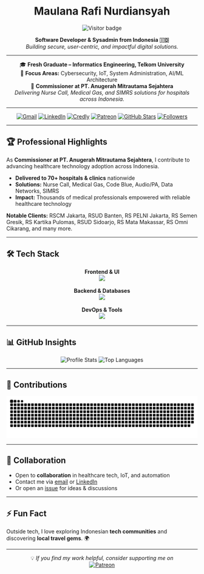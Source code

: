 <!--
  README.md — Professional & Structured GitHub Profile
  Author: Maulana Rafi Nurdiansyah
-->

<div align="center">

# Maulana Rafi Nurdiansyah

<img src="https://visitor-badge.laobi.icu/badge?page_id=termaulmaul.termaulmaul" alt="Visitor badge" loading="lazy" />

**Software Developer & Sysadmin from Indonesia 🇮🇩**  
*Building secure, user-centric, and impactful digital solutions.*

---

🎓 **Fresh Graduate – Informatics Engineering, Telkom University**  
🌱 **Focus Areas:** Cybersecurity, IoT, System Administration, AI/ML Architecture  
🏥 **Commissioner at PT. Anugerah Mitrautama Sejahtera**  
*Delivering Nurse Call, Medical Gas, and SIMRS solutions for hospitals across Indonesia.*

---

[![Gmail](https://img.shields.io/badge/Gmail-333333?style=for-the-badge&logo=gmail&logoColor=red)](mailto:maulana.rafi1717@gmail.com)
[![LinkedIn](https://img.shields.io/badge/LinkedIn-0077B5?style=for-the-badge&logo=linkedin&logoColor=white)](https://www.linkedin.com/in/maulana-rafi-0a0349179/)
[![Credly](https://img.shields.io/badge/Credly-FF5722?style=for-the-badge&logo=credly&logoColor=white)](https://credly.com/users/maulana-rafi/badges)
[![Patreon](https://img.shields.io/badge/-Patreon-ff7389?style=for-the-badge&logo=patreon&logoColor=white)](https://patreon.com/hipsterweeds)
[![GitHub Stars](https://custom-icon-badges.demolab.com/github/stars/termaulmaul?color=B8B92B&style=for-the-badge&labelColor=959532&logo=star)](https://github.com/termaulmaul?tab=repositories&sort=stargazers)
[![Followers](https://img.shields.io/github/followers/termaulmaul?color=236ad3&style=for-the-badge&logo=github&label=Follow)](https://github.com/termaulmaul)

</div>

---

## 🏆 Professional Highlights

As **Commissioner at PT. Anugerah Mitrautama Sejahtera**, I contribute to advancing healthcare technology adoption across Indonesia.

- **Delivered to 70+ hospitals & clinics** nationwide  
- **Solutions:** Nurse Call, Medical Gas, Code Blue, Audio/PA, Data Networks, SIMRS  
- **Impact:** Thousands of medical professionals empowered with reliable healthcare technology

**Notable Clients:** RSCM Jakarta, RSUD Banten, RS PELNI Jakarta, RS Semen Gresik, RS Kartika Pulomas, RSUD Sidoarjo, RS Mata Makassar, RS Omni Cikarang, and many more.

---

## 🛠️ Tech Stack

<div align="center">

**Frontend & UI**  
<img src="https://skillicons.dev/icons?i=react,flutter,electron,html,css,tailwind,bootstrap,figma" height="32" />

**Backend & Databases**  
<img src="https://skillicons.dev/icons?i=nodejs,laravel,express,python,flask,mysql,mongodb,firebase" height="32" />

**DevOps & Tools**  
<img src="https://skillicons.dev/icons?i=docker,git,github,vscode,java,typescript,javascript,r" height="32" />

</div>

---

## 📊 GitHub Insights

<div align="center">

<img height="170" src="https://github-readme-stats.vercel.app/api?username=termaulmaul&hide_border=true&show_icons=true&count_private=true&theme=gruvbox&bg_color=151515" alt="Profile Stats" />

<img width="325" src="https://github-readme-stats-salesp07.vercel.app/api/top-langs/?username=termaulmaul&hide=HTML&langs_count=8&layout=compact&theme=react&border_radius=10&size_weight=0.5&count_weight=0.5&exclude_repo=github-readme-stats" alt="Top Languages" />

</div>

---

## 🐍 Contributions

<div align="center">
  <img src="https://raw.githubusercontent.com/salesp07/salesp07/output/github-contribution-grid-snake.svg" alt="snake animation" />
</div>

---

## 🤝 Collaboration

- Open to **collaboration** in healthcare tech, IoT, and automation  
- Contact me via [email](mailto:maulana.rafi1717@gmail.com) or [LinkedIn](https://www.linkedin.com/in/maulana-rafi-0a0349179/)  
- Or open an [issue](https://github.com/termaulmaul/termaulmaul/issues) for ideas & discussions  

---

## ⚡ Fun Fact

Outside tech, I love exploring Indonesian **tech communities** and discovering **local travel gems**. 🌍

---

<div align="center">

💡 *If you find my work helpful, consider supporting me on*  
[![Patreon](https://img.shields.io/badge/-Patreon-ff7389?style=for-the-badge&logo=patreon&logoColor=white)](https://patreon.com/hipsterweeds)

</div>
